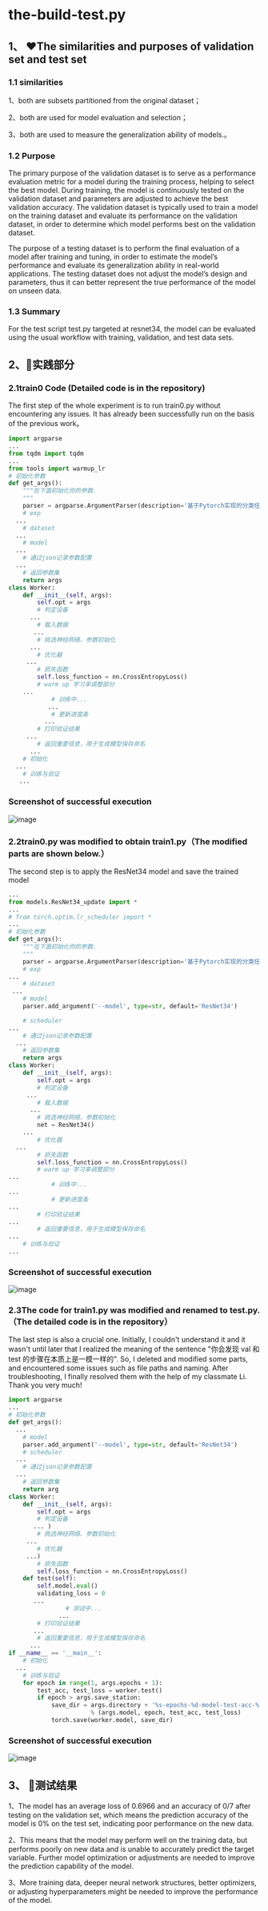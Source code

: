 # the-build-test.py
## 1、 ❤The similarities and purposes of validation set and test set
### 1.1 similarities
1、both are subsets partitioned from the original dataset； 

2、both are used for model evaluation and selection；

3、both are used to measure the generalization ability of models.。

### 1.2 Purpose
The primary purpose of the validation dataset is to serve as a performance evaluation metric for a model during the training process, helping to select the best model. During training, the model is continuously tested on the validation dataset and parameters are adjusted to achieve the best validation accuracy.
The validation dataset is typically used to train a model on the training dataset and evaluate its performance on the validation dataset, in order to determine which model performs best on the validation dataset.

The purpose of a testing dataset is to perform the final evaluation of a model after training and tuning, in order to estimate the model’s performance and evaluate its generalization ability in real-world applications.
The testing dataset does not adjust the model’s design and parameters, thus it can better represent the true performance of the model on unseen data.

### 1.3 Summary
For the test script test.py targeted at resnet34, the model can be evaluated using the usual workflow with training, validation, and test data sets.

## 2、🧡实践部分
### 2.1train0 Code (Detailed code is in the repository)

The first step of the whole experiment is to run train0.py without encountering any issues. It has already been successfully run on the basis of the previous work。
``` python 
import argparse
...
from tqdm import tqdm
...
from tools import warmup_lr
# 初始化参数
def get_args():
    """在下面初始化你的参数.
    """
    parser = argparse.ArgumentParser(description='基于Pytorch实现的分类任务')
    # exp
  ...
    # dataset
  ...
    # model
  ...
    # 通过json记录参数配置
  ...
    # 返回参数集
    return args
class Worker:
    def __init__(self, args):
        self.opt = args
        # 判定设备
      ...
        # 载入数据
       ...
        # 挑选神经网络、参数初始化
      ...
        # 优化器
     ...
        # 损失函数
        self.loss_function = nn.CrossEntropyLoss()
        # warm up 学习率调整部分
    ...
            # 训练中...
           ...
            # 更新进度条
          ...
        # 打印验证结果
     ...
        # 返回重要信息，用于生成模型保存命名
      ...
    # 初始化
  ...
    # 训练与验证
   ...
```
### Screenshot of successful execution
![image](https://github.com/4521junjie/the-build-test.py/assets/119326710/f145cba5-fa7f-47c9-8b06-0b7d3d46bec6)


### 2.2train0.py was modified to obtain train1.py（The modified parts are shown below.）
The second step is to apply the ResNet34 model and save the trained model
```python
...
from models.ResNet34_update import *
...
# from torch.optim.lr_scheduler import *
...
# 初始化参数
def get_args():
    """在下面初始化你的参数.
    """
    parser = argparse.ArgumentParser(description='基于Pytorch实现的分类任务')
    # exp
...
    # dataset
 ...
    # model
    parser.add_argument('--model', type=str, default='ResNet34')

    # scheduler
...
    # 通过json记录参数配置
  ...
    # 返回参数集
    return args
class Worker:
    def __init__(self, args):
        self.opt = args
        # 判定设备
     ...
        # 载入数据
      ...
        # 挑选神经网络、参数初始化
        net = ResNet34()
    ...
        # 优化器
  ...
        # 损失函数
        self.loss_function = nn.CrossEntropyLoss()
        # warm up 学习率调整部分
...
            # 训练中...
...
            # 更新进度条
...
        # 打印验证结果
...
        # 返回重要信息，用于生成模型保存命名
...
    # 训练与验证
...
```
### Screenshot of successful execution
![image](https://github.com/4521junjie/the-build-test.py/assets/119326710/5c7672fb-2baa-4521-b36e-9796a7656f21)

### 2.3The code for train1.py was modified and renamed to test.py.（The detailed code is in the repository）
The last step is also a crucial one. Initially, I couldn't understand it and it wasn't until later that I realized the meaning of the sentence "你会发现 val 和 test 的步骤在本质上是一模一样的". So, I deleted and modified some parts, and encountered some issues such as file paths and naming. After troubleshooting, I finally resolved them with the help of my classmate Li. Thank you very much!

```python
import argparse
...
# 初始化参数
def get_args():
  ...
    # model
    parser.add_argument('--model', type=str, default='ResNet34')
    # scheduler
  ...
    # 通过json记录参数配置
  ...
    # 返回参数集
    return arg
class Worker:
    def __init__(self, args):
        self.opt = args
        # 判定设备
       ... )
        # 挑选神经网络、参数初始化
     ...
        # 优化器
     ...)
        # 损失函数
        self.loss_function = nn.CrossEntropyLoss()
    def test(self):
        self.model.eval()
        validating_loss = 0
       ...
                # 测试中...
              ...
        # 打印验证结果
       ...
        # 返回重要信息，用于生成模型保存命名
      ...
if __name__ == '__main__':
    # 初始化
  ...
    # 训练与验证
    for epoch in range(1, args.epochs + 1):
        test_acc, test_loss = worker.test()
        if epoch > args.save_station:
            save_dir = args.directory + '%s-epochs-%d-model-test-acc-%.3f-loss-%.6f.pt' \
                       % (args.model, epoch, test_acc, test_loss)
            torch.save(worker.model, save_dir)
```
### Screenshot of successful execution
![image](https://github.com/4521junjie/the-build-test.py/assets/119326710/a677dfe7-424c-4261-b8ed-04be63aa3eca)
## 3、 💛测试结果
1、The model has an average loss of 0.6966 and an accuracy of 0/7 after testing on the validation set, which means the prediction accuracy of the model is 0% on the test set, indicating poor performance on the new data.

2、This means that the model may perform well on the training data, but performs poorly on new data and is unable to accurately predict the target variable. Further model optimization or adjustments are needed to improve the prediction capability of the model.

3、More training data, deeper neural network structures, better optimizers, or adjusting hyperparameters might be needed to improve the performance of the model.































